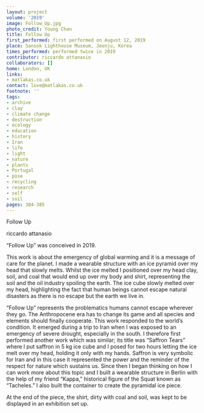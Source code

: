 ```yaml
---
layout: project
volume: '2019'
image: Follow_Up.jpg
photo_credit: Young Chan
title: Follow Up
first_performed: first performed on August 12, 2019
place: Sansok Lighthouse Museum, Jeonju, Korea
times_performed: performed twice in 2019
contributor: riccardo attanasio
collaborators: []
home: London, UK
links:
- matlakas.co.uk
contact: love@matlakas.co.uk
footnote: ''
tags:
- archive
- clay
- climate change
- destruction
- ecology
- education
- history
- Iran
- life
- light
- nature
- plants
- Portugal
- pose
- recycling
- research
- self
- soil
pages: 384-385
---
```



Follow Up

riccardo attanasio

“Follow Up” was conceived in 2019.

This work is about the emergency of global warming and it is a message of care for the planet. I made a wearable structure with an ice pyramid over my head that slowly melts. Whilst the ice melted I positioned over my head clay, soil, and coal that would end up over my body and shirt, representing the soil and the oil industry spoiling the earth. The ice cube slowly melted over my head, highlighting the fact that human beings cannot escape natural disasters as there is no escape but the earth we live in.

“Follow Up” represents the problematics humans cannot escape wherever they go. The Anthropocene era has to change its game and all species and elements should finally cooperate. This work responded to the world’s condition. It emerged during a trip to Iran when I was exposed to an emergency of severe drought, especially in the south. I therefore first performed another work which was similar; its title was “Saffron Tears” where I put saffron in 5 kg ice cube and I posed for two hours letting the ice melt over my head, holding it only with my hands. Saffron is very symbolic for Iran and in this case it represented the power and the reminder of the respect for nature which sustains us. Since then I began thinking on how I can work more about this topic and I built a wearable structure in Berlin with the help of my friend “Kappa,” historical figure of the Squat known as “Tacheles.” I also built the container to create the pyramidal ice piece.

At the end of the piece, the shirt, dirty with coal and soil, was kept to be displayed in an exhibition set up.
